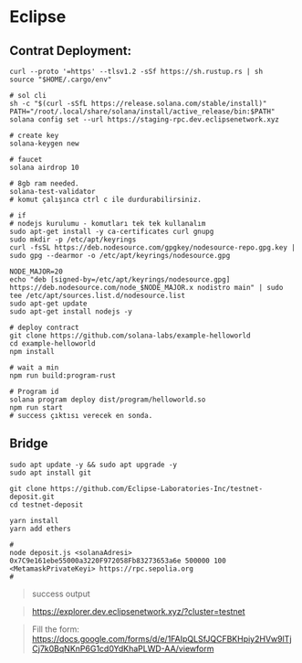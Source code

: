 # Eclipse




## Contrat Deployment:

```console
curl --proto '=https' --tlsv1.2 -sSf https://sh.rustup.rs | sh
source "$HOME/.cargo/env"

# sol cli
sh -c "$(curl -sSfL https://release.solana.com/stable/install)"
PATH="/root/.local/share/solana/install/active_release/bin:$PATH"
solana config set --url https://staging-rpc.dev.eclipsenetwork.xyz

# create key
solana-keygen new

# faucet
solana airdrop 10

# 8gb ram needed.
solana-test-validator
# komut çalışınca ctrl c ile durdurabilirsiniz.

# if 
# nodejs kurulumu - komutları tek tek kullanalım
sudo apt-get install -y ca-certificates curl gnupg
sudo mkdir -p /etc/apt/keyrings
curl -fsSL https://deb.nodesource.com/gpgkey/nodesource-repo.gpg.key | sudo gpg --dearmor -o /etc/apt/keyrings/nodesource.gpg

NODE_MAJOR=20
echo "deb [signed-by=/etc/apt/keyrings/nodesource.gpg] https://deb.nodesource.com/node_$NODE_MAJOR.x nodistro main" | sudo tee /etc/apt/sources.list.d/nodesource.list
sudo apt-get update
sudo apt-get install nodejs -y

# deploy contract
git clone https://github.com/solana-labs/example-helloworld
cd example-helloworld
npm install

# wait a min
npm run build:program-rust

# Program id
solana program deploy dist/program/helloworld.so
npm run start
# success çıktısı verecek en sonda.

```

## Bridge

```console
sudo apt update -y && sudo apt upgrade -y
sudo apt install git

git clone https://github.com/Eclipse-Laboratories-Inc/testnet-deposit.git
cd testnet-deposit

yarn install
yarn add ethers

# 
node deposit.js <solanaAdresi> 0x7C9e161ebe55000a3220F972058Fb83273653a6e 500000 100 <MetamaskPrivateKeyi> https://rpc.sepolia.org
# 
```

> success output

> https://explorer.dev.eclipsenetwork.xyz/?cluster=testnet 

> Fill the form: https://docs.google.com/forms/d/e/1FAIpQLSfJQCFBKHpiy2HVw9lTjCj7k0BqNKnP6G1cd0YdKhaPLWD-AA/viewform
